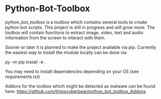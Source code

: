 # Python-Bot-Toolbox

python_bot_toolbox is a toolbox which contains several tools to create python bot scripts. This project is still in progress and will grow more.
The toolbox will contain functions to extract image, video, text and audio information from the screen to interact with them.  

Sooner or later it is planned to make the project available via pip.
Currently the easiest way to install the module locally can be done via

py -m pip install -e .

You may need to install dependencies depending on your OS (see requirements.txt)

Addons for the toolbox which might be detected as malware can be found here:
https://github.com/thisiscyberbear/python_bot_toolbox_Addons
